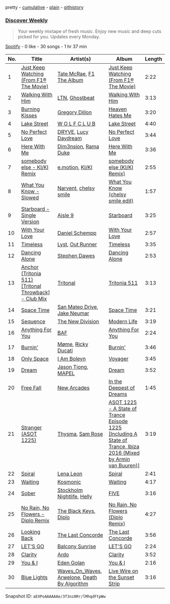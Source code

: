 pretty - [cumulative](/playlists/cumulative/37i9dQZEVXcMQ21aVFwcU6.md) - [plain](/playlists/plain/37i9dQZEVXcMQ21aVFwcU6) - [githistory](https://github.githistory.xyz/mdn522/spotify-playlist-archive/blob/main/playlists/plain/37i9dQZEVXcMQ21aVFwcU6)

### [Discover Weekly](https://open.spotify.com/playlist/37i9dQZEVXcMQ21aVFwcU6)

> Your weekly mixtape of fresh music\. Enjoy new music and deep cuts picked for you\. Updates every Monday.

[Spotify](https://open.spotify.com/user/spotify) - 0 like - 30 songs - 1 hr 37 min

| No. | Title | Artist(s) | Album | Length |
|---|---|---|---|---|
| 1 | [Just Keep Watching \(From F1® The Movie\)](https://open.spotify.com/track/2yWlGEgEfPot0lv3OAjuG3) | [Tate McRae](https://open.spotify.com/artist/45dkTj5sMRSjrmBSBeiHym), [F1 The Album](https://open.spotify.com/artist/3aly4xJOy3LVznzvRIvFYC) | [Just Keep Watching \(From F1® The Movie\)](https://open.spotify.com/album/5aWEjuULckx3nnpAM9w6gY) | 2:22 |
| 2 | [Walking With Him](https://open.spotify.com/track/3MpIIEkZAa2BY8qz7KLqer) | [LTN](https://open.spotify.com/artist/2IK99qf3aYxFWkgCkc7kQ3), [Ghostbeat](https://open.spotify.com/artist/6HM5cyDWiTq4ijhdsaRZiS) | [Walking With Him](https://open.spotify.com/album/25RtSrcD7lBG8JkPyBcc8g) | 3:13 |
| 3 | [Burning Kisses](https://open.spotify.com/track/7c6bsKynjlNVGdYKmN14IM) | [Gregory Dillon](https://open.spotify.com/artist/2Tn88QCFtNhPRnqzwYtrP1) | [Heaven Hates Me](https://open.spotify.com/album/3uATmakAT4EJn3dev5eE1U) | 3:20 |
| 4 | [Lake Street](https://open.spotify.com/track/7tL80xd1ouGXx7xBSd9ZQz) | [W O L F C L U B](https://open.spotify.com/artist/4dCDYKtFTMnKCI9PvEwMQX) | [Lake Street](https://open.spotify.com/album/3zzjKnE6o6yAJ5D8RQgiQP) | 4:40 |
| 5 | [No Perfect Love](https://open.spotify.com/track/25st4EdwS7dGdeTeeuVlJt) | [DRYVE](https://open.spotify.com/artist/56Adjcmdh6qICMhFUOuPER), [Lucy Daydream](https://open.spotify.com/artist/0RQEMnWcCrVW4vkPFbAVsg) | [No Perfect Love](https://open.spotify.com/album/0GxAgZrg3IFBpT41C10IsO) | 3:44 |
| 6 | [Here With Me](https://open.spotify.com/track/6k08THmQVS3QM8NYoOASi6) | [Dim3nsion](https://open.spotify.com/artist/7vEd9uAqFgC4p4EOXiFuQL), [Rama Duke](https://open.spotify.com/artist/3X99p7B7g1mSgjDeQwb0dp) | [Here With Me](https://open.spotify.com/album/3G2lHW3UOUxPvGdg9Hkqsz) | 3:36 |
| 7 | [somebody else \- KI/KI Remix](https://open.spotify.com/track/2SQ1Qyi2zNm40V5G5eFzgq) | [e.motion](https://open.spotify.com/artist/1LXlu1Blu2l9pgaIMaD3DZ), [KI/KI](https://open.spotify.com/artist/0UMs6dTf23FC2fHc40fXNS) | [somebody else \(KI/KI Remix\)](https://open.spotify.com/album/5rMgUypEYuDx8AASsih7rR) | 2:55 |
| 8 | [What You Know \- Slowed](https://open.spotify.com/track/2Fq0fIkgE4fg5UYzDCtPdi) | [Narvent](https://open.spotify.com/artist/3QZtwiUoyaXbl1JssMPIQ7), [chelsy smile](https://open.spotify.com/artist/6EEdo5qczDsrSGlEZywOe5) | [What You Know \(chelsy smile edit\)](https://open.spotify.com/album/1ChHsUv1dHtH2zCUCHxNaG) | 1:57 |
| 9 | [Starboard \- Single Version](https://open.spotify.com/track/3eYb18tgXxtxRk1N2OGbrn) | [Aisle 9](https://open.spotify.com/artist/6EcLybSLBYiZ0zA71usu8S) | [Starboard](https://open.spotify.com/album/0v1CVkK8bk4lZgcTIqfBxI) | 3:25 |
| 10 | [With Your Love](https://open.spotify.com/track/5SJIWegRJW9RA31izmYR74) | [Daniel Schempp](https://open.spotify.com/artist/2L2iZ69BAcIsRKu45bthMR) | [With Your Love](https://open.spotify.com/album/31O8WVjBOnIXZpC1iK284w) | 2:57 |
| 11 | [Timeless](https://open.spotify.com/track/0dtcFmMxDgkXS2nsjrnHqZ) | [Lyst](https://open.spotify.com/artist/2P8SY4USMzQn1mOmaJX9WS), [Out Runner](https://open.spotify.com/artist/3QstF3bI4Hk8PkQHRehY8v) | [Timeless](https://open.spotify.com/album/54erEJrUhyyvo6BuBuLkiE) | 3:35 |
| 12 | [Dancing Alone](https://open.spotify.com/track/2CsTpRCp1li5nJxA0gJmgG) | [Stephen Dawes](https://open.spotify.com/artist/3jTU1IOqkO7Mz4zdbXPose) | [Dancing Alone](https://open.spotify.com/album/700DBSbmr1Ac0vmyWESPqP) | 2:53 |
| 13 | [Anchor \(Tritonia 511\) \[Tritonal Throwback\] \- Club Mix](https://open.spotify.com/track/7tqbyPJ05JbgoDrVJYTV9i) | [Tritonal](https://open.spotify.com/artist/521qvhdobR0GzhvU6TFw76) | [Tritonia 511](https://open.spotify.com/album/4k4ACly49qSanYAf7Tcf4I) | 3:13 |
| 14 | [Space Time](https://open.spotify.com/track/31VAgMPOrAR4NMBcQcPmbg) | [San Mateo Drive](https://open.spotify.com/artist/1lncSFhRrlzvx0DvDSmeKB), [Jake Neumar](https://open.spotify.com/artist/69weKTfYYEBofMntV36KPG) | [Space Time](https://open.spotify.com/album/0CyfH2MAk9h31mml60Q46l) | 3:21 |
| 15 | [Sequence](https://open.spotify.com/track/3bV9Oboi0viDEV5S39z22l) | [The New Division](https://open.spotify.com/artist/1Cb9Edoxp02mgY0VWVlwQo) | [Modern Life](https://open.spotify.com/album/2YiYC2VjjfvdREOWvJqQpU) | 3:19 |
| 16 | [Anything For You](https://open.spotify.com/track/3RHPhB7EDfmt9rMqMNnv6K) | [BAF](https://open.spotify.com/artist/1mhpQdXVCnq31AwzgCPxK9) | [Anything For You](https://open.spotify.com/album/0r7sryau9wvR0m9W6S9ssD) | 2:24 |
| 17 | [Burnin'](https://open.spotify.com/track/70YFYf4eukW4P25PxFF4Oe) | [Møme](https://open.spotify.com/artist/4lDXfIznmGueBgTjI3qGUX), [Ricky Ducati](https://open.spotify.com/artist/66OCo8OcuPNrW6QLfmn7PE) | [Burnin'](https://open.spotify.com/album/7i5vXSPjvgiciGKqXakw4D) | 3:46 |
| 18 | [Only Space](https://open.spotify.com/track/63VOwU3HFDDKlwqO7wIDYK) | [I Am Boleyn](https://open.spotify.com/artist/1tX2U6Uh4Iz8gowpGY5PUn) | [Voyager](https://open.spotify.com/album/2awe9zmy68d7Gzl1qBBuwo) | 3:45 |
| 19 | [Dream](https://open.spotify.com/track/493b7fec3pijzjzpWwQJcy) | [Jason Tiong](https://open.spotify.com/artist/0UH29MwqgkySKiLJv4AjO5), [MAPEL](https://open.spotify.com/artist/0FZ9dRpyYGqyksMlRiHp2S) | [Dream](https://open.spotify.com/album/5MgB8qZFi10h7AqVFVjfST) | 3:52 |
| 20 | [Free Fall](https://open.spotify.com/track/0V8E3s69co36OujFNdYmG4) | [New Arcades](https://open.spotify.com/artist/47L5KPLfDahuPp5llMO2wF) | [In the Deepest of Dreams](https://open.spotify.com/album/4Gmzr1RweJNlhh7OgERWKi) | 1:45 |
| 21 | [Stranger \(ASOT 1225\)](https://open.spotify.com/track/4jgYfeR4LgOtDC9gXPJ1lU) | [Thysma](https://open.spotify.com/artist/38rkVgCX1c5TUzFNRwfexd), [Sam Rose](https://open.spotify.com/artist/5ZOoKzwItyJOLXhBqpRrru) | [ASOT 1225 \- A State of Trance Episode 1225 \[Including A State of Trance, Ibiza 2016 \(Mixed by Armin van Buuren\)\]](https://open.spotify.com/album/1Sdnj8RzuBLU13g9VBtGhB) | 3:19 |
| 22 | [Spiral](https://open.spotify.com/track/5B9HpTPTixssrDSFYE35l7) | [Lena Leon](https://open.spotify.com/artist/0izKfMblL8LX6Bv2wG3Cy7) | [Spiral](https://open.spotify.com/album/7yfvAWefdUaKlHmVYLPjzR) | 2:41 |
| 23 | [Waiting](https://open.spotify.com/track/6cyGfAoqu5gEfM0vBhXPI0) | [Kosmonic](https://open.spotify.com/artist/7MzcCRJjtyjjuyoQnQcXIS) | [Waiting](https://open.spotify.com/album/2r3bRHo6yaSr2n3MWLXT84) | 4:17 |
| 24 | [Sober](https://open.spotify.com/track/2mTj1z1CYIyfIOB10Rughh) | [Stockholm Nightlife](https://open.spotify.com/artist/12CIg26SkEiGmPGmSovjGj), [Helly](https://open.spotify.com/artist/7bsVwoZMTZ9bNOrstsQBos) | [FIVE](https://open.spotify.com/album/6oNVeLHELiwVLaeCPoJ8vd) | 3:16 |
| 25 | [No Rain, No Flowers \- Diplo Remix](https://open.spotify.com/track/2SVIFa70px5jJ5V8ImpbFP) | [The Black Keys](https://open.spotify.com/artist/7mnBLXK823vNxN3UWB7Gfz), [Diplo](https://open.spotify.com/artist/5fMUXHkw8R8eOP2RNVYEZX) | [No Rain, No Flowers \(Diplo Remix\)](https://open.spotify.com/album/7JZDnxRTlx8rn4NMP10lY1) | 4:27 |
| 26 | [Looking Back](https://open.spotify.com/track/1eio9tqzt8rMKi2xCb4DFK) | [The Last Concorde](https://open.spotify.com/artist/2KUatsujkauMbv3nhBQzbY) | [The Last Concorde](https://open.spotify.com/album/4XjYtihUUE3BMZC2UrQ1n6) | 3:56 |
| 27 | [LET'S GO](https://open.spotify.com/track/5gg4HvZLFn9pHEnBg4PIGF) | [Balcony Sunrise](https://open.spotify.com/artist/18fGpvh05JqB697yJxo5mF) | [LET'S GO](https://open.spotify.com/album/2z9I2a3xQBrv8nf5nreQcE) | 2:24 |
| 28 | [Clarity](https://open.spotify.com/track/1x5uM5AmsDS0QH7gCEnWKt) | [Ardo](https://open.spotify.com/artist/2pRsq9sIRuLua9GATrUlYy) | [Clarity](https://open.spotify.com/album/0H9Di4NhEinRTsRFhfU1vP) | 3:52 |
| 29 | [You & I](https://open.spotify.com/track/2PRKdr9T9fq2hax4sU6giF) | [Eden Golan](https://open.spotify.com/artist/2eqELzJhAS2EDZayMaMHk5) | [You & I](https://open.spotify.com/album/3uVnRqV5cXQhiXpGR5tbyU) | 2:16 |
| 30 | [Blue Lights](https://open.spotify.com/track/2e3bRrSjd9kHjSXFVGQnX9) | [Waves\_On\_Waves](https://open.spotify.com/artist/4l1KlqrM9fywoEDVKKiR9u), [Arwelone](https://open.spotify.com/artist/01jHp64ggVZmrGYJbJ5jrB), [Death By Algorithm](https://open.spotify.com/artist/2dp8EV1hwnlib51nuDN1Br) | [Live Wire on the Sunset Strip](https://open.spotify.com/album/0pmyT1Ps9ElMaEVoxDK2s2) | 3:16 |

Snapshot ID: `aEXPoAAAAAAe/3f3nz8Rr/lMhqdFtpWw`
